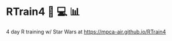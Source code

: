 # RTrain4 :rocket: :computer: :bar_chart:
4 day R training w/ Star Wars at https://mpca-air.github.io/RTrain4
